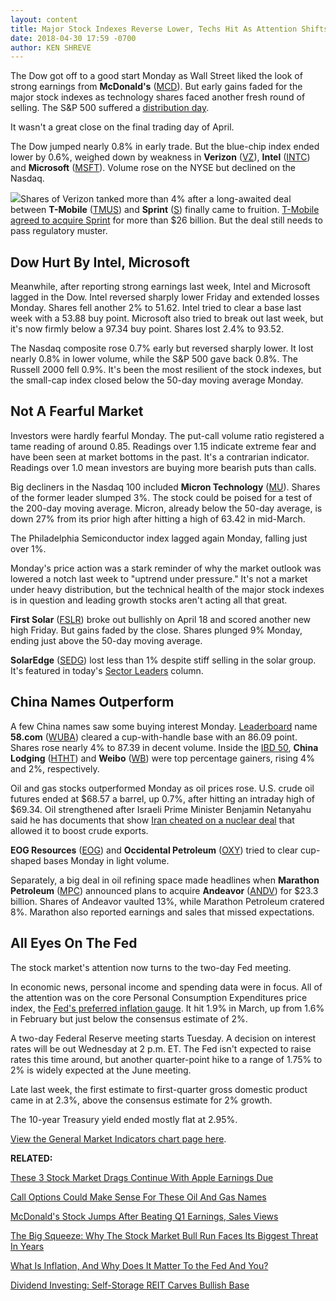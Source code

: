 ```yaml
---
layout: content
title: Major Stock Indexes Reverse Lower, Techs Hit As Attention Shifts To Fed
date: 2018-04-30 17:59 -0700
author: KEN SHREVE
---
```






The Dow got off to a good start Monday as Wall Street liked the look of strong earnings from **McDonald's** ([MCD](https://research.investors.com/quote.aspx?symbol=MCD)). But early gains faded for the major stock indexes as technology shares faced another fresh round of selling. The S&P 500 suffered a [distribution day](http://www.investors.com/ibd-university/market-timing/market-tops/).


It wasn't a great close on the final trading day of April.


The Dow jumped nearly 0.8% in early trade. But the blue-chip index ended lower by 0.6%, weighed down by weakness in **Verizon** ([VZ](https://research.investors.com/quote.aspx?symbol=VZ)), **Intel** ([INTC](https://research.investors.com/quote.aspx?symbol=INTC)) and **Microsoft** ([MSFT](https://research.investors.com/quote.aspx?symbol=MSFT)). Volume rose on the NYSE but declined on the Nasdaq.


![](https://www.investors.com/wp-content/uploads/2018/04/MP043018-2-3-226x300.jpg)Shares of Verizon tanked more than 4% after a long-awaited deal between **T-Mobile** ([TMUS](https://research.investors.com/quote.aspx?symbol=TMUS)) and **Sprint** ([S](https://research.investors.com/quote.aspx?symbol=S)) finally came to fruition. [T-Mobile agreed to acquire Sprint](https://www.investors.com/news/technology/t-mobile-sprint-merger-deal/) for more than $26 billion. But the deal still needs to pass regulatory muster.


Dow Hurt By Intel, Microsoft
----------------------------


Meanwhile, after reporting strong earnings last week, Intel and Microsoft lagged in the Dow. Intel reversed sharply lower Friday and extended losses Monday. Shares fell another 2% to 51.62. Intel tried to clear a base last week with a 53.88 buy point. Microsoft also tried to break out last week, but it's now firmly below a 97.34 buy point. Shares lost 2.4% to 93.52.


The Nasdaq composite rose 0.7% early but reversed sharply lower. It lost nearly 0.8% in lower volume, while the S&P 500 gave back 0.8%. The Russell 2000 fell 0.9%. It's been the most resilient of the stock indexes, but the small-cap index closed below the 50-day moving average Monday.


Not A Fearful Market
--------------------


Investors were hardly fearful Monday. The put-call volume ratio registered a tame reading of around 0.85. Readings over 1.15 indicate extreme fear and have been seen at market bottoms in the past. It's a contrarian indicator. Readings over 1.0 mean investors are buying more bearish puts than calls.


Big decliners in the Nasdaq 100 included **Micron Technology** ([MU](https://research.investors.com/quote.aspx?symbol=MU)). Shares of the former leader slumped 3%. The stock could be poised for a test of the 200-day moving average. Micron, already below the 50-day average, is down 27% from its prior high after hitting a high of 63.42 in mid-March.


The Philadelphia Semiconductor index lagged again Monday, falling just over 1%.


Monday's price action was a stark reminder of why the market outlook was lowered a notch last week to "uptrend under pressure." It's not a market under heavy distribution, but the technical health of the major stock indexes is in question and leading growth stocks aren't acting all that great.


**First Solar** ([FSLR](https://research.investors.com/quote.aspx?symbol=FSLR)) broke out bullishly on April 18 and scored another new high Friday. But gains faded by the close. Shares plunged 9% Monday, ending just above the 50-day moving average.


**SolarEdge** ([SEDG](https://research.investors.com/quote.aspx?symbol=SEDG)) lost less than 1% despite stiff selling in the solar group. It's featured in today's [Sector Leaders](https://www.investors.com/news/oil-prices-jumps-after-israels-netanyahu-drops-cheating-bombshell-on-iran-nuclear-deal/) column.


China Names Outperform
----------------------


A few China names saw some buying interest Monday. [Leaderboard](https://leaderboard.investors.com) name **58.com** ([WUBA](https://research.investors.com/quote.aspx?symbol=WUBA)) cleared a cup-with-handle base with an 86.09 point. Shares rose nearly 4% to 87.39 in decent volume. Inside the [IBD 50](https://www.investors.com/stock-lists/ibd-50/ibd-50-performance/), **China Lodging** ([HTHT](https://research.investors.com/quote.aspx?symbol=HTHT)) and **Weibo** ([WB](https://research.investors.com/quote.aspx?symbol=WB)) were top percentage gainers, rising 4% and 2%, respectively.


Oil and gas stocks outperformed Monday as oil prices rose. U.S. crude oil futures ended at $68.57 a barrel, up 0.7%, after hitting an intraday high of $69.34. Oil strengthened after Israeli Prime Minister Benjamin Netanyahu said he has documents that show [Iran cheated on a nuclear deal](https://www.investors.com/news/oil-prices-jumps-after-israels-netanyahu-drops-cheating-bombshell-on-iran-nuclear-deal/) that allowed it to boost crude exports.


**EOG Resources** ([EOG](https://research.investors.com/quote.aspx?symbol=EOG)) and **Occidental Petroleum** ([OXY](https://research.investors.com/quote.aspx?symbol=OXY)) tried to clear cup-shaped bases Monday in light volume.


Separately, a big deal in oil refining space made headlines when **Marathon Petroleum** ([MPC](https://research.investors.com/quote.aspx?symbol=MPC)) announced plans to acquire **Andeavor** ([ANDV](https://research.investors.com/quote.aspx?symbol=ANDV)) for $23.3 billion. Shares of Andeavor vaulted 13%, while Marathon Petroleum cratered 8%. Marathon also reported earnings and sales that missed expectations.


All Eyes On The Fed
-------------------


The stock market's attention now turns to the two-day Fed meeting.


In economic news, personal income and spending data were in focus. All of the attention was on the core Personal Consumption Expenditures price index, the [Fed's preferred inflation gauge](https://www.investors.com/news/economy/fed-inflation-gauge-pce-nears-2-target/). It hit 1.9% in March, up from 1.6% in February but just below the consensus estimate of 2%.


A two-day Federal Reserve meeting starts Tuesday. A decision on interest rates will be out Wednesday at 2 p.m. ET. The Fed isn't expected to raise rates this time around, but another quarter-point hike to a range of 1.75% to 2% is widely expected at the June meeting.


Late last week, the first estimate to first-quarter gross domestic product came in at 2.3%, above the consensus estimate for 2% growth.


The 10-year Treasury yield ended mostly flat at 2.95%.


[View the General Market Indicators chart page here](https://www.investors.com/wp-content/uploads/2018/04/IBD3004152510GMI.pdf).


**RELATED:**


[These 3 Stock Market Drags Continue With Apple Earnings Due](https://www.investors.com/market-trend/stock-market-today/sp-500-futures-intel-yield-curve-apple-earnings-due/)


[Call Options Could Make Sense For These Oil And Gas Names](https://www.investors.com/research/earnings-preview/call-options-option-trading-oil-stocks-earnings/)


[McDonald's Stock Jumps After Beating Q1 Earnings, Sales Views](https://www.investors.com/news/mcdonalds-reports-first-quarter-earnings-revenue-comp-sales/) 


[The Big Squeeze: Why The Stock Market Bull Run Faces Its Biggest Threat In Years](https://www.investors.com/news/economy/10-year-treasury-yield-fed-interest-rates/)


[What Is Inflation, And Why Does It Matter To the Fed And You?](https://www.investors.com/news/economy/what-is-inflation-what-causes-inflation/)


[Dividend Investing: Self-Storage REIT Carves Bullish Base](https://www.investors.com/research/the-income-investor/best-dividend-stocks-income-investing-life-storage-reit/)




